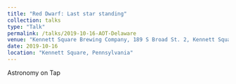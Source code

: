 ```yaml
---
title: "Red Dwarf: Last star standing"
collection: talks
type: "Talk"
permalink: /talks/2019-10-16-AOT-Delaware
venue: "Kennett Square Brewing Company, 189 S Broad St. 2, Kennett Square, PA"
date: 2019-10-16
location: "Kennett Square, Pennsylvania"
---
```


Astronomy on Tap
